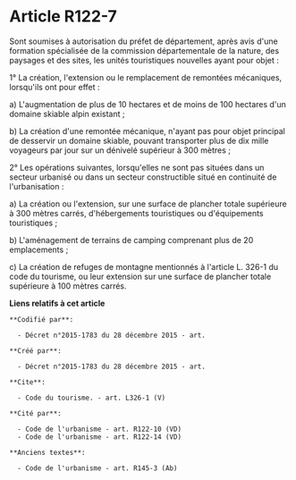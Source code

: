 # Article R122-7

Sont soumises à autorisation du préfet de département, après avis d'une formation spécialisée de la commission départementale
de la nature, des paysages et des sites, les unités touristiques nouvelles ayant pour objet :

1° La création, l'extension ou le remplacement de remontées mécaniques, lorsqu'ils ont pour effet :

a) L'augmentation de plus de 10 hectares et de moins de 100 hectares d'un domaine skiable alpin existant ;

b) La création d'une remontée mécanique, n'ayant pas pour objet principal de desservir un domaine skiable, pouvant
transporter plus de dix mille voyageurs par jour sur un dénivelé supérieur à 300 mètres ;

2° Les opérations suivantes, lorsqu'elles ne sont pas situées dans un secteur urbanisé ou dans un secteur constructible situé
en continuité de l'urbanisation :

a) La création ou l'extension, sur une surface de plancher totale supérieure à 300 mètres carrés, d'hébergements touristiques
ou d'équipements touristiques ;

b) L'aménagement de terrains de camping comprenant plus de 20 emplacements ;

c) La création de refuges de montagne mentionnés à l'article L. 326-1 du code du tourisme, ou leur extension sur une surface
de plancher totale supérieure à 100 mètres carrés.

**Liens relatifs à cet article**

	**Codifié par**:

	  - Décret n°2015-1783 du 28 décembre 2015 - art.

	**Créé par**:

	  - Décret n°2015-1783 du 28 décembre 2015 - art.

	**Cite**:

	  - Code du tourisme. - art. L326-1 (V)

	**Cité par**:

	  - Code de l'urbanisme - art. R122-10 (VD)
	  - Code de l'urbanisme - art. R122-14 (VD)

	**Anciens textes**:

	  - Code de l'urbanisme - art. R145-3 (Ab)
